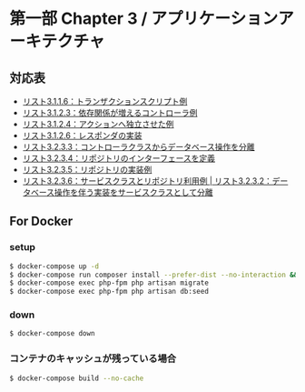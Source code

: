 # 第一部 Chapter 3 / アプリケーションアーキテクチャ

## 対応表
 
 - [リスト3.1.1.6：トランザクションスクリプト例](app/Service/BookService.php)
 - [リスト3.1.2.3：依存関係が増えるコントローラ例](app/Http/Controllers/UserController.php)
 - [リスト3.1.2.4：アクションへ独立させた例](app/Http/Actions/UserIndexAction.php)
 - [リスト3.1.2.6：レスポンダの実装](app/Http/Responder/UserResponder.php)
 - [リスト3.2.3.3：コントローラクラスからデータベース操作を分離](app/Http/Controllers/Layered/UserController.php)
 - [リスト3.2.3.4：リポジトリのインターフェースを定義](app/Repository/UserRepositoryInterface.php)
 - [リスト3.2.3.5：リポジトリの実装例](app/Repository/UserRepository.php)
 - [リスト3.2.3.6：サービスクラスとリポジトリ利用例 | リスト3.2.3.2：データベース操作を伴う実装をサービスクラスとして分離](app/Service/UserPurchaseService.php)
 
 
## For Docker

### setup 

```bash
$ docker-compose up -d
$ docker-compose run composer install --prefer-dist --no-interaction && composer app-setup
$ docker-compose exec php-fpm php artisan migrate
$ docker-compose exec php-fpm php artisan db:seed
```

### down

```bash
$ docker-compose down
```

### コンテナのキャッシュが残っている場合

```bash
$ docker-compose build --no-cache
```
